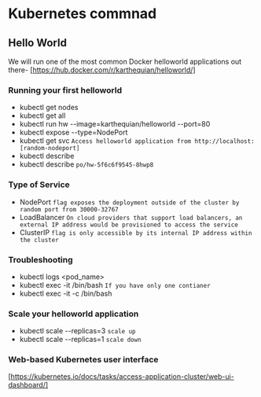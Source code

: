 # Kubernetes commnad
## Hello World
We will run one of the most common Docker helloworld applications out there- [https://hub.docker.com/r/karthequian/helloworld/]

### Running your first helloworld
* kubectl get nodes
* kubectl get all
* kubectl run hw --image=karthequian/helloworld --port=80
* kubectl expose <deployment-name> --type=NodePort
* kubectl get svc `Access helloworld application from http://localhost:[random-nodeport]`
* kubectl describe <deployment-name>
* kubectl describe <pod-name> `po/hw-5f6c6f9545-8hwp8`

### Type of Service
* NodePort `flag exposes the deployment outside of the cluster by random port from 30000-32767`
* LoadBalancer `On cloud providers that support load balancers, an external IP address would be provisioned to access the service`
* ClusterIP `flag is only accessible by its internal IP address within the cluster`

###  Troubleshooting
* kubectl logs <pod_name>
* kubectl exec -it <pod-name> /bin/bash `If you have only one contianer`
* kubectl exec -it <pod-name> -c <container-name> /bin/bash


### Scale your helloworld application
* kubectl scale --replicas=3 <deployment-name> `scale up`
* kubectl scale --replicas=1 <deployment-name> `scale down`

### Web-based Kubernetes user interface
[https://kubernetes.io/docs/tasks/access-application-cluster/web-ui-dashboard/] 